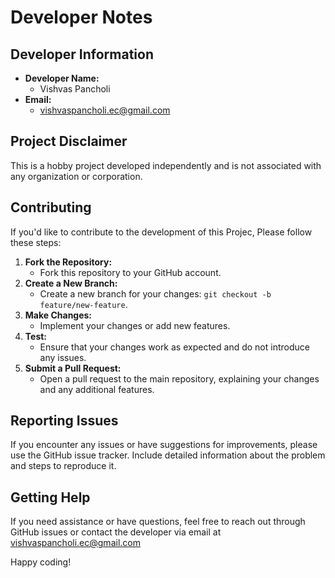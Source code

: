 # Developer Notes

## Developer Information
- **Developer Name:**
  - Vishvas Pancholi
- **Email:**
  - vishvaspancholi.ec@gmail.com

## Project Disclaimer
This is a hobby project developed independently and is not associated with any organization or corporation. 

## Contributing
If you'd like to contribute to the development of this Projec, Please follow these steps:
1. **Fork the Repository:**
   - Fork this repository to your GitHub account.
2. **Create a New Branch:**
   - Create a new branch for your changes: `git checkout -b feature/new-feature`.
3. **Make Changes:**
   - Implement your changes or add new features.
4. **Test:**
   - Ensure that your changes work as expected and do not introduce any issues.
5. **Submit a Pull Request:**
   - Open a pull request to the main repository, explaining your changes and any additional features.

## Reporting Issues
If you encounter any issues or have suggestions for improvements, please use the GitHub issue tracker. Include detailed information about the problem and steps to reproduce it.

## Getting Help
If you need assistance or have questions, feel free to reach out through GitHub issues or contact the developer via email at vishvaspancholi.ec@gmail.com

Happy coding!
